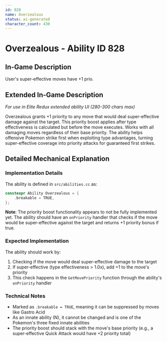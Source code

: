 ```yaml
---
id: 828
name: Overzealous
status: ai-generated
character_count: 430
---
```


# Overzealous - Ability ID 828

## In-Game Description
User's super-effective moves have +1 prio.

## Extended In-Game Description
*For use in Elite Redux extended ability UI (280-300 chars max)*

Overzealous grants +1 priority to any move that would deal super-effective damage against the target. This priority boost applies after type effectiveness is calculated but before the move executes. Works with all damaging moves regardless of their base priority. The ability helps offensive Pokemon strike first when exploiting type advantages, turning super-effective coverage into priority attacks for guaranteed first strikes.

## Detailed Mechanical Explanation

### Implementation Details
The ability is defined in `src/abilities.cc` as:
```cpp
constexpr Ability Overzealous = {
    .breakable = TRUE,
};
```

**Note**: The priority boost functionality appears to not be fully implemented yet. The ability should have an `onPriority` handler that checks if the move would be super-effective against the target and returns +1 priority bonus if true.

### Expected Implementation
The ability should work by:
1. Checking if the move would deal super-effective damage to the target
2. If super-effective (type effectiveness > 1.0x), add +1 to the move's priority
3. This check happens in the `GetMovePriority` function through the ability's `onPriority` handler

### Technical Notes
- Marked as `.breakable = TRUE`, meaning it can be suppressed by moves like Gastro Acid
- As an innate ability (N), it cannot be changed and is one of the Pokemon's three fixed innate abilities
- The priority boost should stack with the move's base priority (e.g., a super-effective Quick Attack would have +2 priority total)